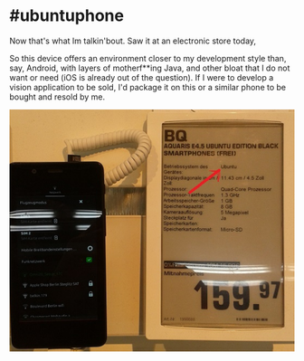 # #ubuntuphone

Now that's what Im talkin'bout. Saw it at an electronic store today, 

So this device offers an environment closer to my development style than, say, Android, with layers of motherf**ing Java, and other bloat that I do not want or need (iOS is already out of the question). If I were to develop a vision application to be sold, I'd package it on this or a similar phone to be bought and resold by me.

![](20161005_150735.jpg)
